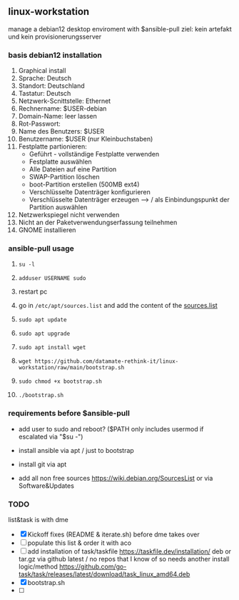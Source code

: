 ## linux-workstation
manage a debian12 desktop enviroment with $ansible-pull
ziel: kein artefakt und kein provisionerungsserver

### basis debian12 installation
1. Graphical install
2. Sprache: Deutsch
3. Standort: Deutschland
4. Tastatur: Deutsch
5. Netzwerk-Scnittstelle: Ethernet
6. Rechnername: $USER-debian
7. Domain-Name: leer lassen
8. Rot-Passwort: 
9. Name des Benutzers: $USER
10. Benutzername: $USER (nur Kleinbuchstaben)
11. Festplatte partionieren: 
    - Geführt - vollständige Festplatte verwenden
    - Festplatte auswählen
    - Alle Dateien auf eine Partition
    - SWAP-Partition löschen 
    - boot-Partition erstellen (500MB ext4)
    - Verschlüsselte Datenträger konfigurieren
    - Verschlüsselte Datenträger erzeugen --> / als Einbindungspunkt der Partition auswählen
12. Netzwerkspiegel nicht verwenden
13. Nicht an der Paketverwendungserfassung teilnehmen
14. GNOME installieren


### ansible-pull usage
1. ```
   su -l
   ```

2. ```
   adduser USERNAME sudo
   ```            

3. restart pc

4. go in `/etc/apt/sources.list` and add the content of the [sources.list](https://github.com/datamate-rethink-it/linux-workstation/blob/main/files/sources.list)

5. ```
   sudo apt update
   ```

6. ```
   sudo apt upgrade
   ```

7. ```
   sudo apt install wget
   ```

8. ```
   wget https://github.com/datamate-rethink-it/linux-workstation/raw/main/bootstrap.sh
   ```

9. ```
   sudo chmod +x bootstrap.sh
   ```

10. ```
    ./bootstrap.sh
    ```

### requirements before $ansible-pull
- add user to sudo and reboot? ($PATH only includes usermod if  escalated via "$su -")
- install ansible via apt / just to bootstrap
- install git via apt

- add all non free sources https://wiki.debian.org/SourcesList or via Software&Updates

### TODO

list&task is with dme

- [x] Kickoff fixes (README & iterate.sh) before dme takes over
- [ ] populate this list & order it with aco
- [ ] add installation of task/taskfile https://taskfile.dev/installation/ deb or tar.gz via github latest / no repos that I know of so needs another install logic/method
https://github.com/go-task/task/releases/latest/download/task_linux_amd64.deb
- [x] bootstrap.sh
- [ ]
